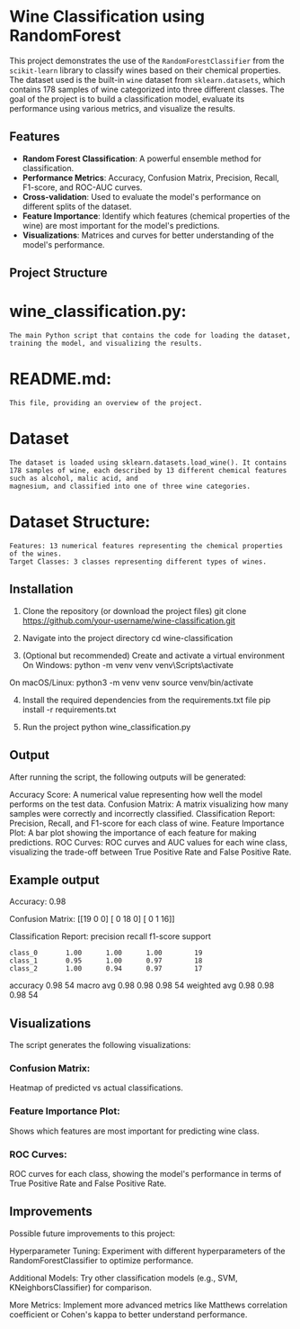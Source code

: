 # Wine Classification using RandomForest

This project demonstrates the use of the `RandomForestClassifier` from the `scikit-learn` library to classify wines based on their chemical properties. The dataset used is the built-in `wine` dataset from `sklearn.datasets`, which contains 178 samples of wine categorized into three different classes. The goal of the project is to build a classification model, evaluate its performance using various metrics, and visualize the results.

## Features
- **Random Forest Classification**: A powerful ensemble method for classification.
- **Performance Metrics**: Accuracy, Confusion Matrix, Precision, Recall, F1-score, and ROC-AUC curves.
- **Cross-validation**: Used to evaluate the model's performance on different splits of the dataset.
- **Feature Importance**: Identify which features (chemical properties of the wine) are most important for the model's predictions.
- **Visualizations**: Matrices and curves for better understanding of the model's performance.

## Project Structure

# wine_classification.py: 
    The main Python script that contains the code for loading the dataset, training the model, and visualizing the results.

# README.md: 
    This file, providing an overview of the project.

# Dataset
    The dataset is loaded using sklearn.datasets.load_wine(). It contains 178 samples of wine, each described by 13 different chemical features such as alcohol, malic acid, and   
    magnesium, and classified into one of three wine categories.

# Dataset Structure:
    Features: 13 numerical features representing the chemical properties of the wines.
    Target Classes: 3 classes representing different types of wines.


## Installation
1. Clone the repository (or download the project files)
git clone https://github.com/your-username/wine-classification.git

 2. Navigate into the project directory
cd wine-classification

3. (Optional but recommended) Create and activate a virtual environment
 On Windows:
python -m venv venv
venv\Scripts\activate

On macOS/Linux:
python3 -m venv venv
source venv/bin/activate

4. Install the required dependencies from the requirements.txt file
pip install -r requirements.txt

5. Run the project
python wine_classification.py


## Output
After running the script, the following outputs will be generated:

Accuracy Score: A numerical value representing how well the model performs on the test data.
Confusion Matrix: A matrix visualizing how many samples were correctly and incorrectly classified.
Classification Report: Precision, Recall, and F1-score for each class of wine.
Feature Importance Plot: A bar plot showing the importance of each feature for making predictions.
ROC Curves: ROC curves and AUC values for each wine class, visualizing the trade-off between True Positive Rate and False Positive Rate.




## Example output

Accuracy: 0.98

Confusion Matrix:
[[19  0  0]
 [ 0 18  0]
 [ 0  1 16]]

Classification Report:
              precision    recall  f1-score   support

    class_0       1.00      1.00      1.00        19
    class_1       0.95      1.00      0.97        18
    class_2       1.00      0.94      0.97        17

   accuracy                           0.98        54
  macro avg       0.98      0.98      0.98        54
weighted avg       0.98      0.98      0.98        54



## Visualizations
The script generates the following visualizations:

### Confusion Matrix:
Heatmap of predicted vs actual classifications.

### Feature Importance Plot:
Shows which features are most important for predicting wine class.

### ROC Curves:
ROC curves for each class, showing the model's performance in terms of True Positive Rate and False Positive Rate.


## Improvements
Possible future improvements to this project:

Hyperparameter Tuning: Experiment with different hyperparameters of the RandomForestClassifier to optimize performance.

Additional Models: Try other classification models (e.g., SVM, KNeighborsClassifier) for comparison.

More Metrics: Implement more advanced metrics like Matthews correlation coefficient or Cohen's kappa to better understand performance.
